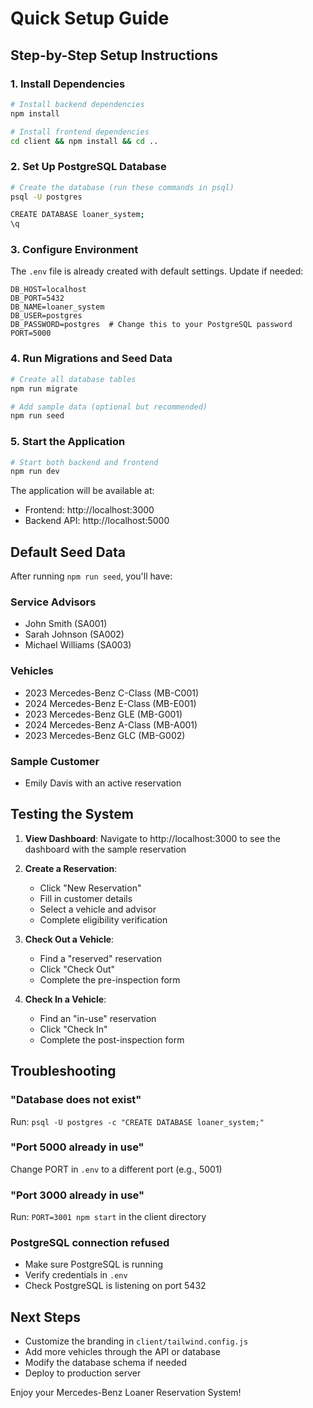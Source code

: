 # Quick Setup Guide

## Step-by-Step Setup Instructions

### 1. Install Dependencies

```bash
# Install backend dependencies
npm install

# Install frontend dependencies
cd client && npm install && cd ..
```

### 2. Set Up PostgreSQL Database

```bash
# Create the database (run these commands in psql)
psql -U postgres

CREATE DATABASE loaner_system;
\q
```

### 3. Configure Environment

The `.env` file is already created with default settings. Update if needed:

```
DB_HOST=localhost
DB_PORT=5432
DB_NAME=loaner_system
DB_USER=postgres
DB_PASSWORD=postgres  # Change this to your PostgreSQL password
PORT=5000
```

### 4. Run Migrations and Seed Data

```bash
# Create all database tables
npm run migrate

# Add sample data (optional but recommended)
npm run seed
```

### 5. Start the Application

```bash
# Start both backend and frontend
npm run dev
```

The application will be available at:
- Frontend: http://localhost:3000
- Backend API: http://localhost:5000

## Default Seed Data

After running `npm run seed`, you'll have:

### Service Advisors
- John Smith (SA001)
- Sarah Johnson (SA002)
- Michael Williams (SA003)

### Vehicles
- 2023 Mercedes-Benz C-Class (MB-C001)
- 2024 Mercedes-Benz E-Class (MB-E001)
- 2023 Mercedes-Benz GLE (MB-G001)
- 2024 Mercedes-Benz A-Class (MB-A001)
- 2023 Mercedes-Benz GLC (MB-G002)

### Sample Customer
- Emily Davis with an active reservation

## Testing the System

1. **View Dashboard**: Navigate to http://localhost:3000 to see the dashboard with the sample reservation

2. **Create a Reservation**:
   - Click "New Reservation"
   - Fill in customer details
   - Select a vehicle and advisor
   - Complete eligibility verification

3. **Check Out a Vehicle**:
   - Find a "reserved" reservation
   - Click "Check Out"
   - Complete the pre-inspection form

4. **Check In a Vehicle**:
   - Find an "in-use" reservation
   - Click "Check In"
   - Complete the post-inspection form

## Troubleshooting

### "Database does not exist"
Run: `psql -U postgres -c "CREATE DATABASE loaner_system;"`

### "Port 5000 already in use"
Change PORT in `.env` to a different port (e.g., 5001)

### "Port 3000 already in use"
Run: `PORT=3001 npm start` in the client directory

### PostgreSQL connection refused
- Make sure PostgreSQL is running
- Verify credentials in `.env`
- Check PostgreSQL is listening on port 5432

## Next Steps

- Customize the branding in `client/tailwind.config.js`
- Add more vehicles through the API or database
- Modify the database schema if needed
- Deploy to production server

Enjoy your Mercedes-Benz Loaner Reservation System!
